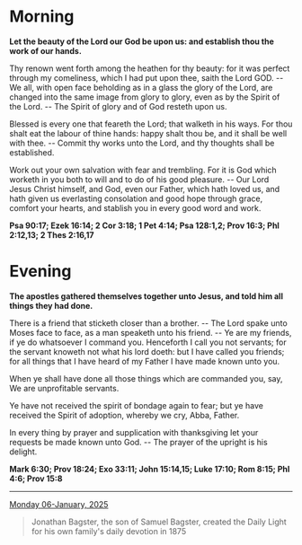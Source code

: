 # Morning

**Let the beauty of the Lord our God be upon us: and establish thou the work of our hands.**
 
Thy renown went forth among the heathen for thy beauty: for it was perfect through my comeliness, which I had put upon thee, saith the Lord GOD. -- We all, with open face beholding as in a glass the glory of the Lord, are changed into the same image from glory to glory, even as by the Spirit of the Lord. -- The Spirit of glory and of God resteth upon us.
 
Blessed is every one that feareth the Lord; that walketh in his ways. For thou shalt eat the labour of thine hands: happy shalt thou be, and it shall be well with thee. -- Commit thy works unto the Lord, and thy thoughts shall be established.
 
Work out your own salvation with fear and trembling. For it is God which worketh in you both to will and to do of his good pleasure. -- Our Lord Jesus Christ himself, and God, even our Father, which hath loved us, and hath given us everlasting consolation and good hope through grace, comfort your hearts, and stablish you in every good word and work.  

**Psa 90:17; Ezek 16:14; 2 Cor 3:18; 1 Pet 4:14; Psa 128:1,2; Prov 16:3; Phl 2:12,13; 2 Thes 2:16,17**

# Evening

**The apostles gathered themselves together unto Jesus, and told him all things they had done.**
 
There is a friend that sticketh closer than a brother. -- The Lord spake unto Moses face to face, as a man speaketh unto his friend. -- Ye are my friends, if ye do whatsoever I command you. Henceforth I call you not servants; for the servant knoweth not what his lord doeth: but I have called you friends; for all things that I have heard of my Father I have made known unto you.
 
When ye shall have done all those things which are commanded you, say, We are unprofitable servants.
 
Ye have not received the spirit of bondage again to fear; but ye have received the Spirit of adoption, whereby we cry, Abba, Father.
 
In every thing by prayer and supplication with thanksgiving let your requests be made known unto God. -- The prayer of the upright is his delight.  

**Mark 6:30; Prov 18:24; Exo 33:11; John 15:14,15; Luke 17:10; Rom 8:15; Phl 4:6; Prov 15:8**

---

[Monday 06-January, 2025](https://t.me/s/daily_light)

> Jonathan Bagster, the son of Samuel Bagster, created the Daily Light for his own family's daily devotion in 1875

